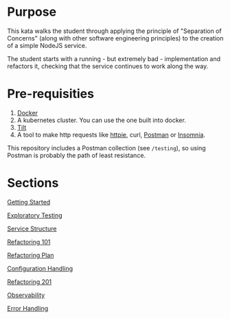 # Purpose

This kata walks the student through applying the principle of "Separation of Concerns" (along with other software engineering principles) to the creation of a simple NodeJS service.

The student starts with a running - but extremely bad - implementation and refactors it, checking that the service continues to work along the way.

# Pre-requisities

1. [Docker](https://docs.docker.com/get-docker/)
2. A kubernetes cluster. You can use the one built into docker.
3. [Tilt](https://docs.tilt.dev/install.html)
4. A tool to make http requests like [httpie](https://httpie.io/), curl, [Postman](https://www.postman.com/downloads/) or [Insomnia](https://insomnia.rest/).

This repository includes a Postman collection (see `/testing`), so using Postman is probably the path of least resistance.

# Sections

[Getting Started](sections/010_getting_started.md)

[Exploratory Testing](sections/020_exploratory_testing.md)

[Service Structure](sections/030_service_structure.md)

[Refactoring 101](sections/040_extract_to_functions.md)

[Refactoring Plan](sections/045_refactoring_plan.md)

[Configuration Handling](sections/050_handle_configuration.md)

[Refactoring 201](sections/060_more_services.md)

[Observability](sections/070_better_observability.md)

[Error Handling](sections/080_error_handling.md)
